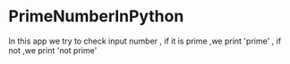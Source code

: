 # PrimeNumberInPython
In this app we try to check input number , if it is prime ,we print 'prime' , if not ,we print 'not prime'
